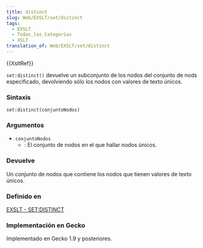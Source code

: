 ```yaml
---
title: distinct
slug: Web/EXSLT/set/distinct
tags:
  - EXSLT
  - Todas_las_Categorías
  - XSLT
translation_of: Web/EXSLT/set/distinct
---
```

{{XsltRef}}

`set:distinct()` devuelve un subconjunto de los nodos del conjunto de nods especificado, devolviendo sólo los nodos con valores de texto únicos.

### Sintaxis

```
set:distinct(conjuntoNodos)
```

### Argumentos

- `conjuntoNodos`
  - : El conjunto de nodos en el que hallar nodos únicos.

### Devuelve

Un conjunto de nodos que contiene los nodos que tienen valores de texto únicos.

### Definido en

[EXSLT - SET:DISTINCT](http://www.exslt.org/set/functions/distinct/index.html)

### Implementación en Gecko

Implementado en Gecko 1.9 y posteriores.
